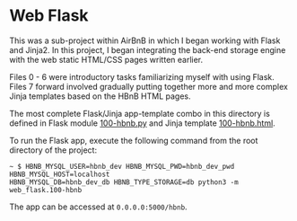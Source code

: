 # Web Flask

This was a sub-project within AirBnB in which I began working with Flask
and Jinja2. In this project, I began integrating the back-end storage engine
with the web static HTML/CSS pages written earlier.

Files 0 - 6 were introductory tasks familiarizing myself with
using Flask. Files 7 forward involved gradually putting together more and more
complex Jinja templates based on the HBnB HTML pages.

The most complete Flask/Jinja app-template combo in this directory is defined
in Flask module [100-hbnb.py](./100-hbnb.py) and Jinja template
[100-hbnb.html](./100-hbnb.html).

To run the Flask app, execute the following command from the root directory
of the project:

```
~ $ HBNB_MYSQL_USER=hbnb_dev HBNB_MYSQL_PWD=hbnb_dev_pwd HBNB_MYSQL_HOST=localhost
HBNB_MYSQL_DB=hbnb_dev_db HBNB_TYPE_STORAGE=db python3 -m web_flask.100-hbnb
```

The app can be accessed at `0.0.0.0:5000/hbnb`.

